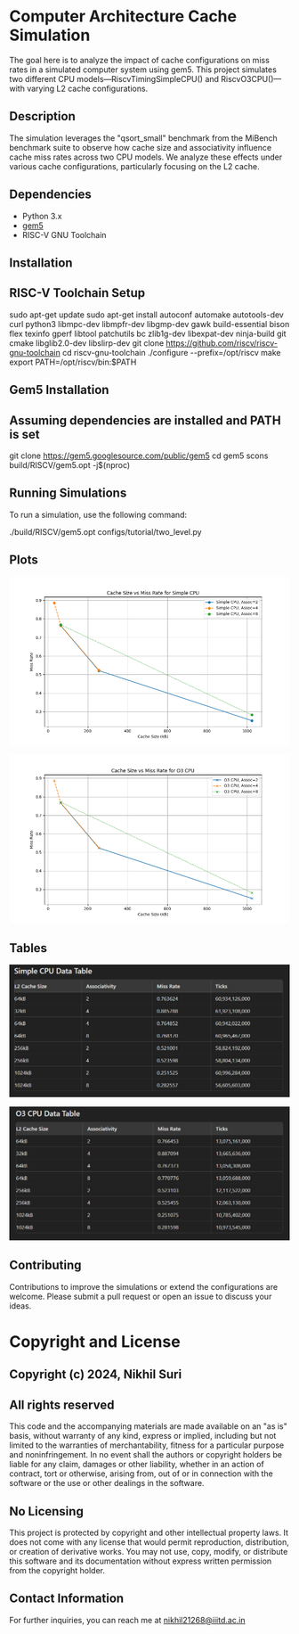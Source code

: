 # Computer Architecture Cache Simulation

The goal here is to analyze the impact of cache configurations on miss rates in a simulated computer system using gem5. This project simulates two different CPU models—RiscvTimingSimpleCPU() and RiscvO3CPU()—with varying L2 cache configurations.

## Description

The simulation leverages the "qsort_small" benchmark from the MiBench benchmark suite to observe how cache size and associativity influence cache miss rates across two CPU models. We analyze these effects under various cache configurations, particularly focusing on the L2 cache.

## Dependencies

- Python 3.x
- [gem5](http://www.gem5.org/)
- RISC-V GNU Toolchain

## Installation

## RISC-V Toolchain Setup

sudo apt-get update
sudo apt-get install autoconf automake autotools-dev curl python3 libmpc-dev libmpfr-dev libgmp-dev gawk build-essential bison flex texinfo gperf libtool patchutils bc zlib1g-dev libexpat-dev ninja-build git cmake libglib2.0-dev libslirp-dev
git clone https://github.com/riscv/riscv-gnu-toolchain
cd riscv-gnu-toolchain
./configure --prefix=/opt/riscv
make
export PATH=/opt/riscv/bin:$PATH

## Gem5 Installation

## Assuming dependencies are installed and PATH is set
git clone https://gem5.googlesource.com/public/gem5
cd gem5
scons build/RISCV/gem5.opt -j$(nproc)

## Running Simulations

To run a simulation, use the following command:

./build/RISCV/gem5.opt configs/tutorial/two_level.py

## Plots

![1](https://github.com/nikhil21268/Gem5-Simulation/blob/main/Plots/Plot1.png)

![2](https://github.com/nikhil21268/Gem5-Simulation/blob/main/Plots/Plot2.png)

## Tables

![1](https://github.com/nikhil21268/Gem5-Simulation/blob/main/Plots/Table1.png)

![2](https://github.com/nikhil21268/Gem5-Simulation/blob/main/Plots/Table2.png)


## Contributing

Contributions to improve the simulations or extend the configurations are welcome. Please submit a pull request or open an issue to discuss your ideas.

# Copyright and License

## Copyright (c) 2024, Nikhil Suri

## All rights reserved

This code and the accompanying materials are made available on an "as is" basis, without warranty of any kind, express or implied, including but not limited to the warranties of merchantability, fitness for a particular purpose and noninfringement. In no event shall the authors or copyright holders be liable for any claim, damages or other liability, whether in an action of contract, tort or otherwise, arising from, out of or in connection with the software or the use or other dealings in the software.

## No Licensing
This project is protected by copyright and other intellectual property laws. It does not come with any license that would permit reproduction, distribution, or creation of derivative works. You may not use, copy, modify, or distribute this software and its documentation without express written permission from the copyright holder.

## Contact Information
For further inquiries, you can reach me at nikhil21268@iiitd.ac.in
